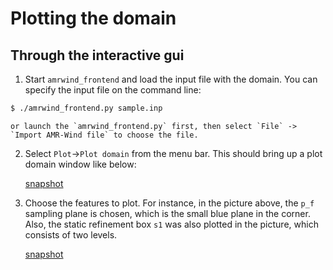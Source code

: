 # Plotting the domain

## Through the interactive gui

1. Start `amrwind_frontend` and load the input file with the domain.
   You can specify the input file on the command line:
```bash
$ ./amrwind_frontend.py sample.inp
```
	or launch the `amrwind_frontend.py` first, then select `File` ->
    `Import AMR-Wind file` to choose the file.

2.  Select `Plot`->`Plot domain` from the menu bar.  This should bring
    up a plot domain window like below:
	
	[snapshot](amrwind_frontend_plotdomain_popup.png)
	
3.  Choose the features to plot.  For instance, in the picture above,
    the `p_f` sampling plane is chosen, which is the small blue plane
    in the corner.  Also, the static refinement box `s1` was also
    plotted in the picture, which consists of two levels.

	[snapshot](amrwind_frontend_plotdomain_example.png)
	
	

